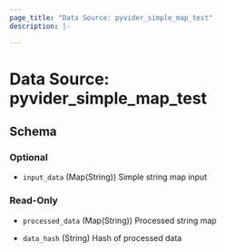 ```yaml
---
page_title: "Data Source: pyvider_simple_map_test"
description: |-

---
```


# Data Source: pyvider_simple_map_test





## Schema


### Optional

- `input_data` (Map(String)) Simple string map input


### Read-Only

- `processed_data` (Map(String)) Processed string map

- `data_hash` (String) Hash of processed data